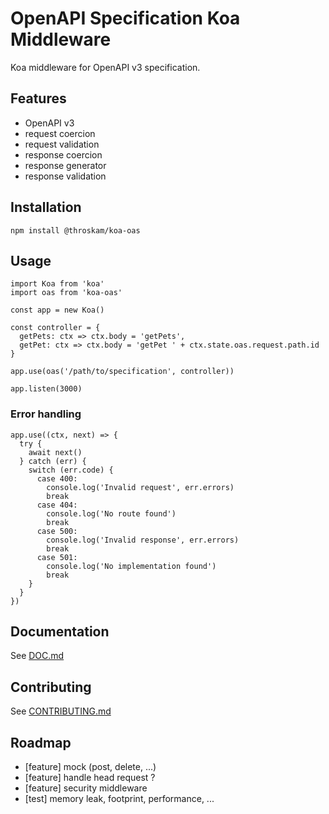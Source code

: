 # OpenAPI Specification Koa Middleware

Koa middleware for OpenAPI v3 specification.

## Features

- OpenAPI v3
- request coercion
- request validation
- response coercion
- response generator
- response validation

## Installation

`npm install @throskam/koa-oas`

## Usage

```
import Koa from 'koa'
import oas from 'koa-oas'

const app = new Koa()

const controller = {
  getPets: ctx => ctx.body = 'getPets',
  getPet: ctx => ctx.body = 'getPet ' + ctx.state.oas.request.path.id
}

app.use(oas('/path/to/specification', controller))

app.listen(3000)
```

### Error handling

```
app.use((ctx, next) => {
  try {
    await next()
  } catch (err) {
    switch (err.code) {
      case 400:
        console.log('Invalid request', err.errors)
        break
      case 404:
        console.log('No route found')
        break
      case 500:
        console.log('Invalid response', err.errors)
        break
      case 501:
        console.log('No implementation found')
        break
    }
  }
})
```

## Documentation

See [DOC.md](DOC.md)

## Contributing

See [CONTRIBUTING.md](CONTRIBUTING.md)

## Roadmap

- [feature] mock (post, delete, ...)
- [feature] handle head request ?
- [feature] security middleware
- [test] memory leak, footprint, performance, ...
